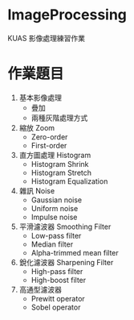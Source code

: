 # ImageProcessing
KUAS 影像處理練習作業

# 作業題目
1. 基本影像處理
    * 疊加
    * 兩種灰階處理方式
2. 縮放 Zoom
    * Zero-order
    * First-order
3. 直方圖處理 Histogram
    * Histogram Shrink
    * Histogram Stretch
    * Histogram Equalization
4. 雜訊 Noise
    * Gaussian noise
    * Uniform noise 
    * Impulse noise 
5. 平滑濾波器 Smoothing Filter
    * Low-pass filter
    * Median filter
    * Alpha-trimmed mean filter
6. 銳化濾波器 Sharpening Filter
    * High-pass filter
    * High-boost filter 
7. 高通型濾波器
    * Prewitt operator
    * Sobel operator